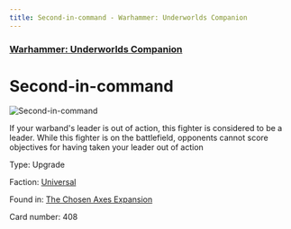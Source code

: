 ```yaml
---
title: Second-in-command - Warhammer: Underworlds Companion
---
```


### [Warhammer: Underworlds Companion](https://guidokessels.github.io/wh-underworlds)

  

# Second-in-command

![Second-in-command](https://warhammerunderworlds.com/wp-content/uploads/sites/6/2018/02/408_ENG.png)

If your warband's leader is out of action, this fighter is considered to be a leader. While this fighter is on the battlefield, opponents cannot score objectives for having taken your leader out of action

Type: Upgrade

Faction: [Universal](https://guidokessels.github.io/wh-underworlds/factions/universal)

Found in: [The Chosen Axes Expansion](https://guidokessels.github.io/wh-underworlds/locations/the-chosen-axes-expansion)

Card number: 408
